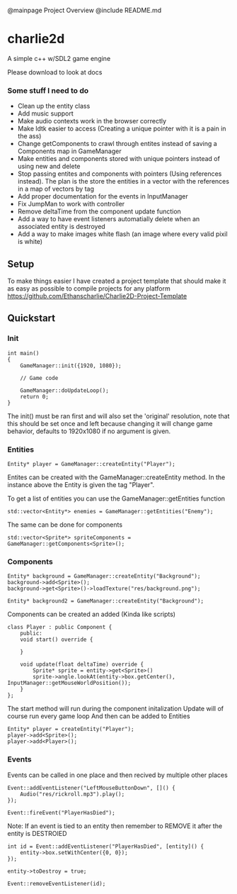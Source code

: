 @mainpage Project Overview
@include README.md
# charlie2d
A simple c++ w/SDL2 game engine

Please download to look at docs

### Some stuff I need to do
* Clean up the entity class
* Add music support
* Make audio contexts work in the browser correctly
* Make ldtk easier to access (Creating a unique pointer with it is a pain in the ass)
* Change getComponents to crawl through entites instead of saving a Components map in GameManager
* Make entities and components stored with unique pointers instead of using new and delete
* Stop passing entites and components with pointers (Using references instead). The plan is the store the entities in a vector with the references in a map of vectors by tag
* Add proper documentation for the events in InputManager
* Fix JumpMan to work with controller
* Remove deltaTime from the component update function
* Add a way to have event listeners automatially delete when an associated entity is destroyed
* Add a way to make images white flash (an image where every valid pixil is white)

## Setup
To make things easier I have created a project template that should 
make it as easy as possible to compile projects for any platform
https://github.com/Ethanscharlie/Charlie2D-Project-Template

## Quickstart
### Init
```
int main()
{   
    GameManager::init({1920, 1080});

    // Game code

    GameManager::doUpdateLoop();
    return 0;
}
```
The init() must be ran first and will also set the 'original' resolution, 
note that this should be set once and left because changing it will change
game behavior, defaults to 1920x1080 if no argument is given.

### Entities
```
Entity* player = GameManager::createEntity("Player");
```
Entites can be created with the GameManager::createEntity method.
In the instance above the Entity is given the tag "Player".

To get a list of entities you can use the GameManager::getEntities function
```
std::vector<Entity*> enemies = GameManager::getEntities("Enemy");
```
The same can be done for components
```
std::vector<Sprite*> spriteComponents = GameManager::getComponents<Sprite>();
```

### Components
```
Entity* background = GameManager::createEntity("Background");
background->add<Sprite>();
background->get<Sprite>()->loadTexture("res/background.png");

Entity* background2 = GameManager::createEntity("Background");
```

Components can be created an added (Kinda like scripts)
```
class Player : public Component {
    public:
    void start() override {

    }

    void update(float deltaTime) override {
        Sprite* sprite = entity->get<Sprite>()
        sprite->angle.lookAt(entity->box.getCenter(), InputManager::getMouseWorldPosition());
    }
};
```
The start method will run during the component initalization
Update will of course run every game loop
And then can be added to Entities
```
Entity* player = createEntity("Player");
player->add<Sprite>();
player->add<Player>();
```

### Events
Events can be called in one place and then recived by multiple other places
```
Event::addEventListener("LeftMouseButtonDown", []() {
    Audio("res/rickroll.mp3").play();
});
```
```
Event::fireEvent("PlayerHasDied");
```
Note: If an event is tied to an entity then remember to REMOVE it after the entity is DESTROIED
```
int id = Event::addEventListener("PlayerHasDied", [entity]() {
    entity->box.setWithCenter({0, 0});
});

entity->toDestroy = true;

Event::removeEventListener(id);
```
